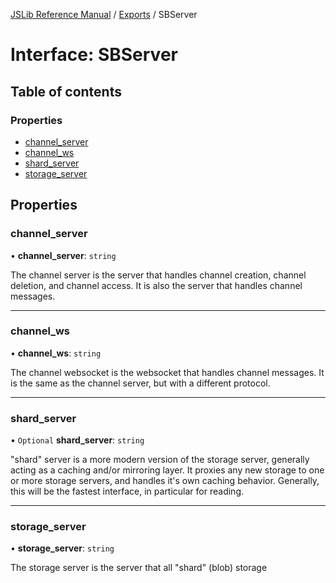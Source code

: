 [JSLib Reference Manual](../jslib2.md) / [Exports](../modules.md) / SBServer

# Interface: SBServer

## Table of contents

### Properties

- [channel\_server](SBServer.md#channel_server)
- [channel\_ws](SBServer.md#channel_ws)
- [shard\_server](SBServer.md#shard_server)
- [storage\_server](SBServer.md#storage_server)

## Properties

### <a id="channel_server" name="channel_server"></a> channel\_server

• **channel\_server**: `string`

The channel server is the server that handles channel creation,
channel deletion, and channel access. It is also the server that
handles channel messages.

___

### <a id="channel_ws" name="channel_ws"></a> channel\_ws

• **channel\_ws**: `string`

The channel websocket is the websocket that handles channel
messages. It is the same as the channel server, but with a
different protocol.

___

### <a id="shard_server" name="shard_server"></a> shard\_server

• `Optional` **shard\_server**: `string`

"shard" server is a more modern version of the storage server,
generally acting as a caching and/or mirroring layer. It proxies
any new storage to one or more storage servers, and handles
it's own caching behavior. Generally, this will be the fastest
interface, in particular for reading.

___

### <a id="storage_server" name="storage_server"></a> storage\_server

• **storage\_server**: `string`

The storage server is the server that all "shard" (blob) storage

